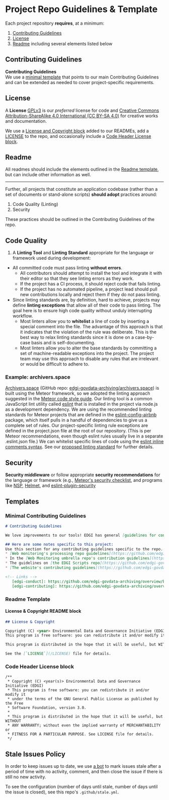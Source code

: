 # Project Repo Guidelines & Template

Each project repository **requires**, at a minimum:

1. [Contributing Guidelines](#contributing-guidelines)
1. [License](#license)
1. [Readme](#readme) including several elements listed below

## Contributing Guidelines

**Contributing Guidelines**  
We use a [minimal template](#minimal-contributing-guidelines) that points to our main Contributing Guidelines and can be extended as needed to cover project-specific requirements.

## License

A **License**
[GPLv3](http://gplv3.fsf.org/) is our _preferred_ license for code and [Creative Commons Attribution-ShareAlike 4.0 International (CC BY-SA 4.0)](https://creativecommons.org/licenses/by-sa/4.0/) for creative works and documentation.

We use a [License and Copyright block](#license--copyright-readme-block) added to our READMEs, add a [LICENSE](/LICENSE) to the repo, and occasionally include a [Code Header License block](#code-header-license-block).

## Readme
All readmes should include the elements outlined in the [Readme template](#readme-template), but can include other information as well.

---

Further, all projects that constitute an application codebase (rather than a set of documents or stand-alone scripts) **should adopt** practices around:

1. Code Quality (Linting)
2. Security

These practices should be outlined in the Contributing Guidelines of the repo.

## Code Quality

1. A **Linting Tool** and **Linting Standard** appropriate for the language or framework used during development:

  * All committed code must pass linting **without errors**.
    * All contributors should attempt to install the tool and integrate it with their editor so that they see linting errors as they work.
    * If the project has a CI process, it should reject code that fails linting.
    * If the project has no automated pipeline, a project lead should pull new contributions locally and reject them if they do not pass linting.
  * Since linting standards are, by definition, hard to achieve, projects may define **linting exceptions** that allow all of their code to pass linting. The goal here is to ensure high code quality without unduly interrupting workflow.
    * Most linters allow you to **whitelist** a line of code by inserting a special comment into the file. The advantage of this approach is that it indicates that the violation of the rule was deliberate. This is the best way to relax linting standards since it is done on a case-by-case basis and is self-documenting.
    * Most linters allow you to alter the base standards by committing a set of machine-readable exceptions into the project. The project team may use this approach to disable any rules that are irrelevant or would be difficult to adhere to.

### Example: archivers.space

[Archivers.space](https://www.archivers.space/) (GitHub repo: [edgi-govdata-archiving/archivers.space](https://github.com/edgi-govdata-archiving/archivers.space)) is built using the Meteor framework, so we adopted the linting approach suggested in the [Meteor code style guide](https://guide.meteor.com/code-style.html). Our linting tool is a common JavaScript lint utility called [eslint](http://eslint.org/) that is installed in the project via node.js as a development dependency. We are using the recommended linting standards for Meteor projects that are defined in the [eslint-config-airbnb](https://github.com/airbnb/javascript/tree/master/packages/eslint-config-airbnb) package, which itself pulls in a handful of dependencies to give us a complete set of rules. Our project-specific linting rule exceptions are defined in the project.json file at the root of our repository. (This is per Meteor recommendations, even though eslint rules usually live in a separate .eslint.json file.) We can whitelist specific lines of code using the [eslint inline comments syntax](http://eslint.org/docs/user-guide/configuring#disabling-rules-with-inline-comments).
See our [proposed linting standard](./protocol/linting.md) for further details.

## Security

**Security middleware** or follow appropriate **security recommendations** for the language or framework (e.g., [Meteor's security checklist](https://guide.meteor.com/security.html), and programs like [NSP](https://github.com/nodesecurity/nsp), [Helmet](https://github.com/helmetjs/helmet), and [eslint-plugin-security](https://github.com/nodesecurity/eslint-plugin-security)

## Templates

### Minimal Contributing Guidelines

```md
# Contributing Guidelines

We love improvements to our tools! EDGI has general [guidelines for contributing][edgi-contributing] and a [code of conduct][edgi-conduct] for all of our organizational repos.

## Here are some notes specific to this project:
Use this section for any contributing guidelines specific to the repo. For example:
* [Web monitoring's processing repo guidelines](https://github.com/edgi-govdata-archiving/web-monitoring-processing/blob/master/CONTRIBUTING.md) mentions which issues should be made on that repo versus on the main web monitoring repo
* In the [Web Monitoring umbrella repo's contribution guidelines](https://github.com/edgi-govdata-archiving/web-monitoring/blob/master/CONTRIBUTING.md), a style guide, testing best practices, and notes on how work is distributed (process) are laid out
* The guidelines on [the EDGI Scripts repo](https://github.com/edgi-govdata-archiving/edgi-scripts/blob/master/CONTRIBUTING.md), [video call landing page](https://github.com/edgi-govdata-archiving/video-call-landing-page/blob/master/CONTRIBUTING.md) and [100 Days](https://github.com/edgi-govdata-archiving/100days/blob/master/CONTRIBUTING.md) discuss important notes on how the continuous integration is configured
* [The website's contributing guidelines](https://github.com/edgi-govdata-archiving/edgi-website/blob/master/CONTRIBUTING.md) tell you where to find the appropriate Slack channel

<!-- Links -->
   [edgi-conduct]: https://github.com/edgi-govdata-archiving/overview/blob/master/CONDUCT.md
   [edgi-contributing]: https://github.com/edgi-govdata-archiving/overview/blob/master/CONTRIBUTING.md
```

### Readme Template


#### License & Copyright README block

```md
## License & Copyright

Copyright (C) <year> Environmental Data and Governance Initiative (EDGI)
This program is free software: you can redistribute it and/or modify it under the terms of the GNU General Public License as published by the Free Software Foundation, version 3.0.

This program is distributed in the hope that it will be useful, but WITHOUT ANY WARRANTY; without even the implied warranty of MERCHANTABILITY or FITNESS FOR A PARTICULAR PURPOSE.

See the [`LICENSE`](/LICENSE) file for details.
```

### Code Header License block

```
/**
 * Copyright (C) <year(s)> Environmental Data and Governance Initiative (EDGI)
 * This program is free software: you can redistribute it and/or modify it
 * under the terms of the GNU General Public License as published by the Free
 * Software Foundation, version 3.0.
 *
 * This program is distributed in the hope that it will be useful, but WITHOUT
 * ANY WARRANTY; without even the implied warranty of MERCHANTABILITY or
 * FITNESS FOR A PARTICULAR PURPOSE. See LICENSE file for details.
 */
```

## Stale Issues Policy
In order to keep issues up to date, we use [a bot](https://probot.github.io/apps/stale/) to mark issues stale after a period of time with no activity, comment, and then close the issue if there is still no new activity.

To see the configuration (number of days until stale, number of days until the issue is closed), see this repo's `.github/stale.yml`.